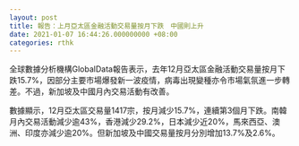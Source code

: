 ```yaml
---
layout: post
title: 報告：上月亞太區金融活動交易量按月下跌　中國則上升
date: 2021-01-07 16:44:26.000000000 +08:00
categories: rthk
---
```


全球數據分析機構GlobalData報告表示，去年12月亞太區金融活動交易量按月下跌15.7%，因部分主要市場爆發新一波疫情，病毒出現變種亦令市場氣氛進一步轉差。不過，新加坡及中國月內交易活動有改善。

數據顯示，12月亞太區交易量1417宗，按月減少15.7%，連續第3個月下跌。南韓月內交易活動減少逾43%，香港減少29.2%，日本減少近20%，馬來西亞、澳洲、印度亦減少逾20%。但新加坡及中國交易量按月分別增加13.7%及2.6%。
